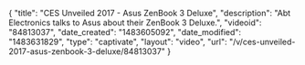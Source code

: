 {
    "title": "CES Unveiled 2017 - Asus ZenBook 3 Deluxe",
    "description": "Abt Electronics talks to Asus about their ZenBook 3 Deluxe.",
    "videoid": "84813037",
    "date_created": "1483605092",
    "date_modified": "1483631829",
    "type": "captivate",
    "layout": "video",
    "url": "\/v\/ces-unveiled-2017-asus-zenbook-3-deluxe\/84813037"
}